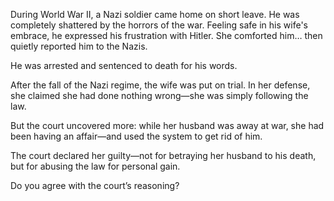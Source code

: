 During World War II, a Nazi soldier came home on short leave. He was completely shattered by the horrors of the war. Feeling safe in his wife's embrace, he expressed his frustration with Hitler. She comforted him… then quietly reported him to the Nazis.

He was arrested and sentenced to death for his words.

After the fall of the Nazi regime, the wife was put on trial. In her defense, she claimed she had done nothing wrong—she was simply following the law.

But the court uncovered more: while her husband was away at war, she had been having an affair—and used the system to get rid of him.

The court declared her guilty—not for betraying her husband to his death, but for abusing the law for personal gain.

Do you agree with the court’s reasoning?